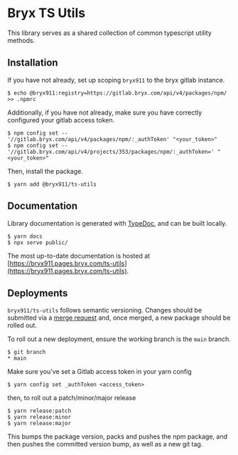 # Bryx TS Utils
This library serves as a shared collection of common typescript utility methods.

## Installation
If you have not already, set up scoping `bryx911` to the bryx gitlab instance.

```
$ echo @bryx911:registry=https://gitlab.bryx.com/api/v4/packages/npm/ >> .npmrc
```

Additionally, if you have not already, make sure you have correctly configured your gitlab access token.

```
$ npm config set -- '//gitlab.bryx.com/api/v4/packages/npm/:_authToken' "<your_token>"
$ npm config set -- '//gitlab.bryx.com/api/v4/projects/353/packages/npm/:_authToken=' "<your_token>"
```

Then, install the package.
```
$ yarn add @bryx911/ts-utils
```

## Documentation

Library documentation is generated with [TypeDoc](https://github.com/TypeStrong/TypeDoc), and can be built locally.

```
$ yarn docs
$ npx serve public/
```

The most up-to-date documentation is hosted at [https://bryx911.pages.bryx.com/ts-utils](https://bryx911.pages.bryx.com/ts-utils).

## Deployments

`bryx911/ts-utils` follows semantic versioning. Changes should be submitted via a [merge request](https://gitlab.bryx.com/bryx911/ts-utils/-/merge_requests/new) and, once merged, a new package should be rolled out.

To roll out a new deployment, ensure the working branch is the `main` branch.

```
$ git branch
* main
```

Make sure you've set a Gitlab access token in your yarn config
```
$ yarn config set _authToken <access_token>
```

then, to roll out a patch/minor/major release

```
$ yarn release:patch
$ yarn release:minor
$ yarn release:major
```

This bumps the package version, packs and pushes the npm package, and then pushes the committed version bump, as well as a new git tag.
